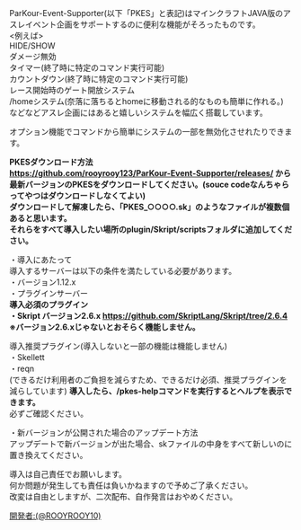 
ParKour-Event-Supporter(以下「PKES」と表記)はマインクラフトJAVA版のアスレイベント企画をサポートするのに便利な機能がそろったものです。<br>
<例えば><br>
HIDE/SHOW<br>
ダメージ無効<br>
タイマー(終了時に特定のコマンド実行可能)<br>
カウントダウン(終了時に特定のコマンド実行可能)<br>
レース開始時のゲート開放システム<br>
/homeシステム(奈落に落ちるとhomeに移動される的なものも簡単に作れる。)<br>
などなどアスレ企画にはあると嬉しいシステムを幅広く搭載しています。

オプション機能でコマンドから簡単にシステムの一部を無効化させれたりできます。




**PKESダウンロード方法**<br>
**https://github.com/rooyrooy123/ParKour-Event-Supporter/releases/ から最新バージョンのPKESをダウンロードしてください。(souce codeなんちゃらってやつはダウンロードしなくてよい)<br>
ダウンロードして解凍したら、「PKES_○○○○.sk」のようなファイルが複数個あると思います。<br>
それらをすべて導入したい場所のplugin/Skript/scriptsフォルダに追加してください。**

・導入にあたって<br>
導入するサーバーは以下の条件を満たしている必要があります。<br>
・バージョン1.12.x<br>
・プラグインサーバー<br>
**導入必須のプラグイン<br>
・Skript バージョン2.6.x https://github.com/SkriptLang/Skript/tree/2.6.4 <br>
※バージョン2.6.xじゃないとおそらく機能しません。**<br>

導入推奨プラグイン(導入しないと一部の機能は機能しません)<br>
・Skellett<br>
・reqn<br>
(できるだけ利用者のご負担を減らすため、できるだけ必須、推奨プラグインを減らしています)
**導入したら、/pkes-helpコマンドを実行するとヘルプを表示できます。**<br>
必ずご確認ください。<br>

・新バージョンが公開された場合のアップデート方法<br>
アップデートで新バージョンが出た場合、skファイルの中身をすべて新しいのに置き換えてください。<br>

導入は自己責任でお願いします。<br>
何か問題が発生しても責任は負いかねますので予めご了承ください。<br>
改変は自由としますが、二次配布、自作発言はおやめください。

[開発者:(@ROOYROOY10)](https://twitter.com/ROOYROOY10)<br>
